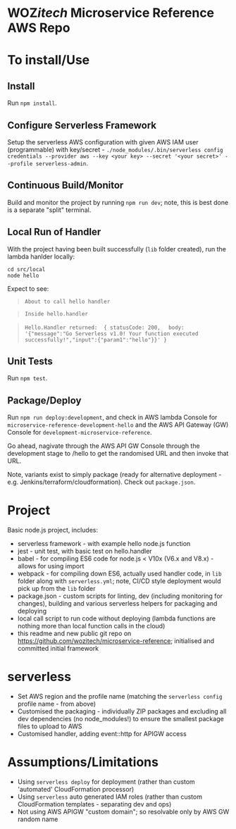 # WOZ*itech* Microservice Reference AWS Repo

# To install/Use
## Install
Run `npm install`.

## Configure Serverless Framework
 Setup the serverless AWS configuration with given AWS IAM user (programmable) with key/secret - `./node_modules/.bin/serverless config credentials --provider aws --key <your key> --secret '<your secret>' --profile serverless-admin`.

## Continuous Build/Monitor
Build and monitor the project by running `npm run dev`; note, this is best done is a separate "split" terminal.

## Local Run of Handler
With the project having been built successfully (`lib` folder created), run the lambda hanlder locally:
```
cd src/local
node hello
```

Expect to see:
> `About to call hello handler`

> `Inside hello.handler`

> `Hello.Handler returned:  { statusCode: 200,`
> `  body: '{"message":"Go Serverless v1.0! Your function executed successfully!","input":{"param1":"hello"}}' }`

## Unit Tests
Run `npm test`.

## Package/Deploy
Run `npm run deploy:development`, and check in AWS lambda Console for `microservice-reference-development-hello` and the AWS API Gateway (GW) Console for `development-microservice-reference`.

Go ahead, nagivate through the AWS API GW Console through the development stage to /hello to get the randomised URL and then invoke that URL.

Note, variants exist to simply package (ready for alternative deployment - e.g. Jenkins/terraform/cloudformation). Check out `package.json`.

# Project
Basic node.js project, includes:
* serverless framework - with example hello node.js function
* jest - unit test, with basic test on hello.handler
* babel - for compiling ES6 code for node.js < V10x (V6.x and V8.x) - allows for using import
* webpack - for compiling down ES6, actually used handler code, in `lib` folder along with `serverless.yml`; note, CI/CD style deployment would pick up from the `lib` folder
* package.json - custom scripts for linting, dev (including monitoring for changes), building and various serverless helpers for packaging and deploying
* local call script to run code without deploying (lambda functions are nothing more than local function calls in the cloud)
* this readme and new public git repo on https://github.com/wozitech/microservice-reference; initialised and committed initial framework

# serverless
* Set AWS region and the profile name (matching the `serverless config` profile name - from above)
* Customised the packaging - individually ZIP packages and excluding all dev dependencies (no node_modules!) to ensure the smallest package files to upload to AWS
* Customised handler, adding event::http for APIGW access

# Assumptions/Limitations
* Using `serverless deploy` for deployment (rather than custom 'automated' CloudFormation processor)
* Using `serverless` auto generated IAM roles (rather than custom CloudFormation templates - separating dev and ops)
* Not using AWS APIGW "custom domain"; so resolvable only by AWS GW random name